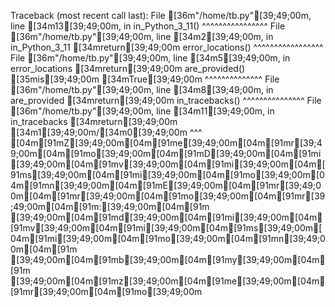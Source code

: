 Traceback (most recent call last):
  File [36m"/home/tb.py"[39;49;00m, line [34m13[39;49;00m, in <module>
    in_Python_3_11()
    ^^^^^^^^^^^^^^^^
  File [36m"/home/tb.py"[39;49;00m, line [34m2[39;49;00m, in in_Python_3_11
    [34mreturn[39;49;00m error_locations()
           ^^^^^^^^^^^^^^^^^
  File [36m"/home/tb.py"[39;49;00m, line [34m5[39;49;00m, in error_locations
    [34mreturn[39;49;00m are_provided() [35mis[39;49;00m [34mTrue[39;49;00m
           ^^^^^^^^^^^^^^
  File [36m"/home/tb.py"[39;49;00m, line [34m8[39;49;00m, in are_provided
    [34mreturn[39;49;00m in_tracebacks()
           ^^^^^^^^^^^^^^^
  File [36m"/home/tb.py"[39;49;00m, line [34m11[39;49;00m, in in_tracebacks
    [34mreturn[39;49;00m [34m1[39;49;00m/[34m0[39;49;00m
           ^^^
[04m[91mZ[39;49;00m[04m[91me[39;49;00m[04m[91mr[39;49;00m[04m[91mo[39;49;00m[04m[91mD[39;49;00m[04m[91mi[39;49;00m[04m[91mv[39;49;00m[04m[91mi[39;49;00m[04m[91ms[39;49;00m[04m[91mi[39;49;00m[04m[91mo[39;49;00m[04m[91mn[39;49;00m[04m[91mE[39;49;00m[04m[91mr[39;49;00m[04m[91mr[39;49;00m[04m[91mo[39;49;00m[04m[91mr[39;49;00m[04m[91m:[39;49;00m[04m[91m [39;49;00m[04m[91md[39;49;00m[04m[91mi[39;49;00m[04m[91mv[39;49;00m[04m[91mi[39;49;00m[04m[91ms[39;49;00m[04m[91mi[39;49;00m[04m[91mo[39;49;00m[04m[91mn[39;49;00m[04m[91m [39;49;00m[04m[91mb[39;49;00m[04m[91my[39;49;00m[04m[91m [39;49;00m[04m[91mz[39;49;00m[04m[91me[39;49;00m[04m[91mr[39;49;00m[04m[91mo[39;49;00m

